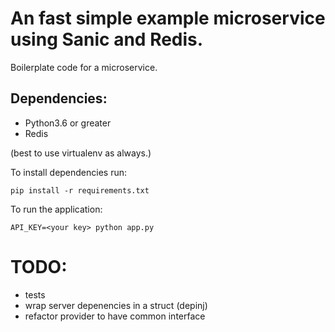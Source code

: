 # An fast simple example microservice using Sanic and Redis.

Boilerplate code for a microservice.  

## Dependencies:

* Python3.6 or greater
* Redis

(best to use virtualenv as always.)

To install dependencies run:

```
pip install -r requirements.txt

```

To run the application:

```
API_KEY=<your key> python app.py
```

# TODO: 
- tests
- wrap server depenencies in a struct (depinj)
- refactor provider to have common interface 
